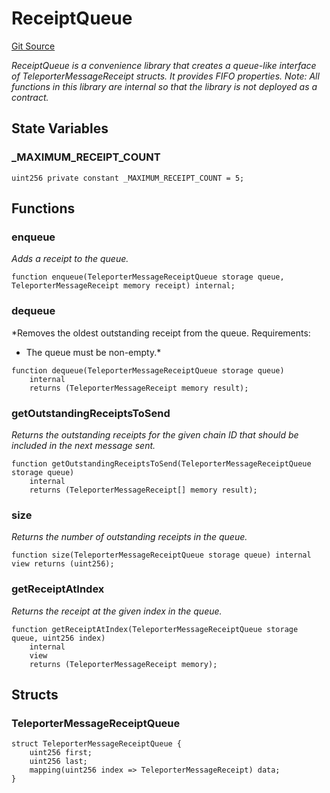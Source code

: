 # ReceiptQueue
[Git Source](https://github.com/ava-labs/teleporter/blob/dde09fbf56cc395da6bfd76c7f894a3cf5b2cd9e/src/Teleporter/ReceiptQueue.sol)

*ReceiptQueue is a convenience library that creates a queue-like interface of
TeleporterMessageReceipt structs. It provides FIFO properties.
Note: All functions in this library are internal so that the library is not deployed as a contract.*


## State Variables
### _MAXIMUM_RECEIPT_COUNT

```solidity
uint256 private constant _MAXIMUM_RECEIPT_COUNT = 5;
```


## Functions
### enqueue

*Adds a receipt to the queue.*


```solidity
function enqueue(TeleporterMessageReceiptQueue storage queue, TeleporterMessageReceipt memory receipt) internal;
```

### dequeue

*Removes the oldest outstanding receipt from the queue.
Requirements:
- The queue must be non-empty.*


```solidity
function dequeue(TeleporterMessageReceiptQueue storage queue)
    internal
    returns (TeleporterMessageReceipt memory result);
```

### getOutstandingReceiptsToSend

*Returns the outstanding receipts for the given chain ID that should be included in the next message sent.*


```solidity
function getOutstandingReceiptsToSend(TeleporterMessageReceiptQueue storage queue)
    internal
    returns (TeleporterMessageReceipt[] memory result);
```

### size

*Returns the number of outstanding receipts in the queue.*


```solidity
function size(TeleporterMessageReceiptQueue storage queue) internal view returns (uint256);
```

### getReceiptAtIndex

*Returns the receipt at the given index in the queue.*


```solidity
function getReceiptAtIndex(TeleporterMessageReceiptQueue storage queue, uint256 index)
    internal
    view
    returns (TeleporterMessageReceipt memory);
```

## Structs
### TeleporterMessageReceiptQueue

```solidity
struct TeleporterMessageReceiptQueue {
    uint256 first;
    uint256 last;
    mapping(uint256 index => TeleporterMessageReceipt) data;
}
```

